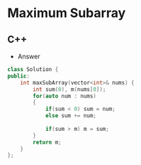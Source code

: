 Maximum Subarray
==========

## C++

  - Answer

  ```cpp
  class Solution {
  public:
      int maxSubArray(vector<int>& nums) {
          int sum(0), m(nums[0]);
          for(auto num : nums)
          {
              if(sum < 0) sum = num;
              else sum += num;
              
              if(sum > m) m = sum;
          }
          return m;
      }
  };
  ```